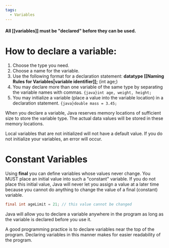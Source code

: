 ```yaml
---
tags:
  - Variables
---
```

#### All [[variables]] must be "declared" before they can be used.

# How to declare a variable:
1. Choose the type you need.
2. Choose a name for the variable.
3. Use the following format for a declaration statement:
	**datatype [[Naming Rules for Variables|variable identifier]];** (int age;)
4. You may declare more than one variable of the same type by separating the variable names with commas.
	`{java}int age, weight, height;`
5. You may initialize a variable (place a value into the variable location) in a declaration statement.
	`{java}double mass = 3.45;`

When you declare a variable, Java reserves memory locations of sufficient size to store the variable type. The actual data values will be stored in these memory locations.

Local variables that are not initialized will not have a default value. If you do not initialize your variables, an error will occur.

# Constant Variables
Using **final** you can define variables whose values never change. You MUST place an initial value into such a "constant" variable. If you do not place this initial value, Java will never let you assign a value at a later time because you cannot do anything to change the value of a final (constant) variable.
```java
final int ageLimit = 21; // this value cannot be changed
```

Java will allow you to declare a variable anywhere in the program as long as the variable is declared before you use it.

A good programming practice is to declare variables near the top of the program. Declaring variables in this manner makes for easier readability of the program.